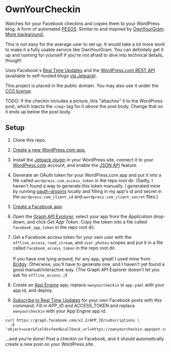 # OwnYourCheckin

Watches for your Facebook checkins and copies them to your WordPress blog. A
form of automated [PESOS](http://indiewebcamp.com/PESOS). Similar to and
inspired by [OwnYourGram](http://ownyourgram.com/).
[More background.](https://snarfed.org/indie-checkin-flow#OwnYourCheckin)

This is _not_ easy for the average user to set up. It would take a lot more work
to make it a fully usable service like OwnYourGram. You can definitely get it up
and running for yourself if you're not afraid to dive into technical details,
though!

Uses Facebook's
[Real Time Updates](https://developers.facebook.com/docs/graph-api/real-time-updates/v2.2#receiveupdates)
and the [WordPress.com REST API](https://developer.wordpress.com/docs/api/)
(available to self-hosted blogs
[via Jetpack](http://jetpack.me/support/json-api/)).

This project is placed in the public domain. You may also use it under the
[CC0 license](http://creativecommons.org/publicdomain/zero/1.0/).

TODO: If the checkin includes a picture, this "attaches" it to the WordPress
post, which injects the `<img>` tag for it _above_ the post body. Change that so
it ends up below the post body.


Setup
---

1. Clone this repo.

1. [Create a new WordPress.com app.](https://developer.wordpress.com/apps/new/)

1. Install the [Jetpack plugin](http://jetpack.me/) in your WordPress site,
connect it to your [WordPress.com](http://wordpress.com/) account, and enable
the [JSON API](http://jetpack.me/support/json-api/) feature.

1. Generate an OAuth token for your WordPress.com app and put it into a file
called `wordpress.com_access_token` in the repo root dir. (Sadly, I haven't found a way
to generate this token manually. I generated mine by running
[oauth-dropins](https://oauth-dropins.appspot.com/) locally and filling in my
app's id and secret in the `wordpress.com_client_id` and
`wordpress.com_client_secret` files.)

1. [Create a Facebook app](https://developers.facebook.com/quickstarts/?platform=web).

1. Open the
[Graph API Explorer](https://developers.facebook.com/tools/explorer/), select
your app from the _Application_ drop-down, and click _Get App Token_. Copy the
token into a file called `facebook_app_token` in the repo root dir.

1. Get a Facebook access token for your own user with the `offline_access`,
`read_stream`, and `user_photos` scopes and put it in a file called
`facebook_access_token` in the repo root dir.
<br /><br />
If you have one lying around, for any app, great! I used mine from
[Bridgy](https://www.brid.gy/). Otherwise, you'll have to generate one, and I
haven't yet found a good manual/interactive way. (The Graph API Explorer doesn't
let you ask for `offline_access`. :/)

1. Create an [App Engine](http://appengine.google.com/) app, replace
`ownyourcheckin` in `app.yaml` with your app id, and deploy.

1. [Subscribe to Real Time Updates](https://developers.facebook.com/docs/graph-api/reference/v2.2/app/subscriptions#publish)
for your own Facebook posts with this command. Fill in APP_ID and ACCESS_TOKEN and
replace `ownyourcheckin` with your App Engine app id.

```shell
curl https://graph.facebook.com/v2.2/APP_ID/subscriptions \
  -d 'object=user&fields=feed&callback_url=https://ownyourcheckin.appspot.com/user_feed_update&verify_token=fluffernutter&access_token=ACCESS_TOKEN'
```

...and you're done! Post a checkin on Facebook, and it should automatically
create a new post on your WordPress site.
